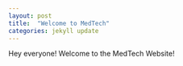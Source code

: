 ```yaml
---
layout: post
title:  "Welcome to MedTech"
categories: jekyll update
---
```


Hey everyone! Welcome to the MedTech Website!
